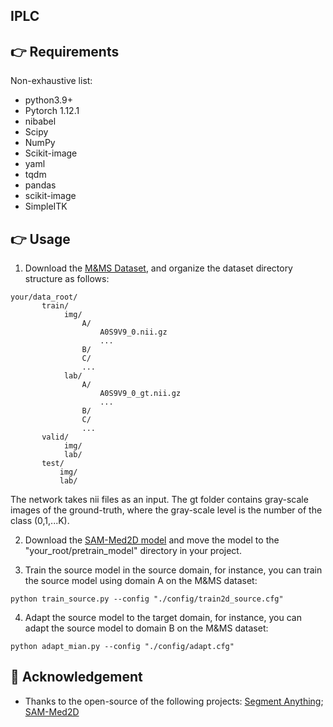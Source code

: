 ## IPLC


## 👉 Requirements
Non-exhaustive list:
* python3.9+
* Pytorch 1.12.1
* nibabel
* Scipy
* NumPy
* Scikit-image
* yaml
* tqdm
* pandas
* scikit-image
* SimpleITK


## 👉 Usage
1. Download the [M&MS Dataset](http://www.ub.edu/mnms), and organize the dataset directory structure as follows:
```
your/data_root/
       train/
            img/
                A/
                    A0S9V9_0.nii.gz
                    ...
                B/
                C/
                ...
            lab/
                A/
                    A0S9V9_0_gt.nii.gz
                    ...
                B/
                C/
                ...
       valid/
            img/
            lab/
       test/
           img/
           lab/
```
The network takes nii files as an input. The gt folder contains gray-scale images of the ground-truth, where the gray-scale level is the number of the class (0,1,...K).

2. Download the [SAM-Med2D model](https://drive.google.com/file/d/1ARiB5RkSsWmAB_8mqWnwDF8ZKTtFwsjl/view?usp=drive_link) and move the model to the "your_root/pretrain_model" directory in your project.

3. Train the source model in the source domain, for instance, you can train the source model using domain A on the M&MS dataset:

```
python train_source.py --config "./config/train2d_source.cfg"
```

4. Adapt the source model to the target domain, for instance, you can adapt the source model to domain B on the M&MS dataset:

```
python adapt_mian.py --config "./config/adapt.cfg"
```

## 🤝 Acknowledgement
- Thanks to the open-source of the following projects: [Segment Anything](https://github.com/facebookresearch/segment-anything); [SAM-Med2D](https://github.com/cv-chaitali/SAM-Med2D)
